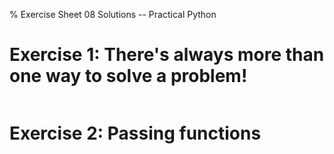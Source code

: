 % Exercise Sheet 08 Solutions -- Practical Python


# Exercise 1: There's always more than one way to solve a problem!

```{ .python .exec file=08_PracticalPython/code/manyways.py }
```


# Exercise 2: Passing functions

```{ .python .exec file=08_PracticalPython/code/solution/carsorter.py wd=08_PracticalPython/code }
```
